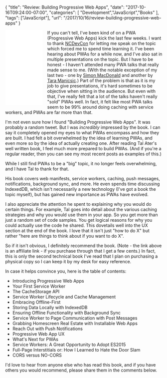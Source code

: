 {
	"title": "Review: Building Progressive Web Apps",
	"date": "2017-10-16T09:24:00-07:00",
	"categories": [
		"Development","JavaScript","Books"
	],
	"tags": ["JavaScript"],
	"url": "/2017/10/16/review-building-progressive-web-apps"
}

<iframe style="width:120px;height:240px;float:left;margin-right:15px;margin-bottom:15px" marginwidth="0" marginheight="0" scrolling="no" frameborder="0" src="//ws-na.amazon-adsystem.com/widgets/q?ServiceVersion=20070822&OneJS=1&Operation=GetAdHtml&MarketPlace=US&source=ac&ref=qf_sp_asin_til&ad_type=product_link&tracking_id=raymondcamd06-20&marketplace=amazon&region=US&placement=1491961651&asins=1491961651&linkId=c66f6cdac864d7f565434fe402c147a3&show_border=true&link_opens_in_new_window=false&price_color=333333&title_color=0066c0&bg_color=ffffff">
    </iframe>

If you can't tell, I've been kind of on a PWA (Progressive Web Apps) kick the last few weeks. I want to thank [NCDevCon](http://ncdevcon.com/) for letting me speak on the topic which forced me to spend time learning it. I've been hearing about PWAs for a while now, and I've also sat in multiple presentations on the topic. But I have to be honest - I haven't attended many PWA talks that really made sense to me. (With the notable exception of my last two - one by [Simon MacDonald](https://www.simonmacdonald.com/) and another by [Tara Manicsic](https://tzmanics.com/).) Part of the problem is that as it is my job to give presentations, it's hard sometimes to be objective when sitting in the audience. But even with that, I've really felt that a lot of the talks haven't really "sold" PWAs well. In fact, it felt like most PWA talks seem to be 99% around doing caching with service workers, and PWAs are far more than that.

I'm not even sure how I found "Building Progressive Web Apps". It was probably a random tweet. But I was *incredibly* impressed by the book. I can say it completely opened my eyes to what PWAs encompass and how they are built. I had felt a bit overwhelmed by the idea of learning PWAs, and even more so by the idea of actually creating one. After reading Tal Ater's well written book, I feel much more prepared to build PWAs. (And if you're a regular reader, then you can see my most recent posts as examples of this.) 

While I still find PWAs to be a "big" topic, it no longer feels overwhelming, and I have Tal to thank for that.

His book covers web manifests, service workers, caching, push messages, notifications, background sync, and more. He even spends time discussing IndexedDB, which isn't necessarily a new technology (I've got a book the topic myself), but has gained new importance as PWAs have evolved. 

I also appreciate the attention he spent to explaining why you would do certain things. For example, Tal goes into detail about the various caching strategies and why you would use them in your app. So you get more than just a random set of code samples. You get logical reasons for why you could actually use the code he shared. This dovetails well into the UX section at the end of the book. I love that it isn't just "how to do X" but rather "here are things to think about if you want to do X". 

So if it isn't obvious, I definitely recommend the book. (Note - the link above is an affiliate link - if you purchase through that I get a few cents.) In fact, this is only the second technical book I've read that I plan on purchasing a physical copy so I can keep it by my desk for easy reference. 

In case it helps convince you, here is the table of contents:

* Introducing Progressive Web Apps
* Your First Service Worker
* The CacheStorage API
* Service Worker Lifecycle and Cache Management
* Embracing Offline-First
* Storing Data Locally with IndexedDB
* Ensuring Offline Functionality with Background Sync
* Service Worker to Page Communication with Post Messages
* Grabbing Homescreen Real Estate with Installable Web Apps
* Reach Out with Push Notifications
* Progressive Web App UX
* What's Next for PWAs
* Service Workers: A Great Opportunity to Adopt ES2015
* Full-Page Interstitials or: How I Learned to Hate the Door Slam
* CORS versus NO-CORS

I'd love to hear from anyone else who has read this book, and if you have others you would recommend, please share them in the comments below.